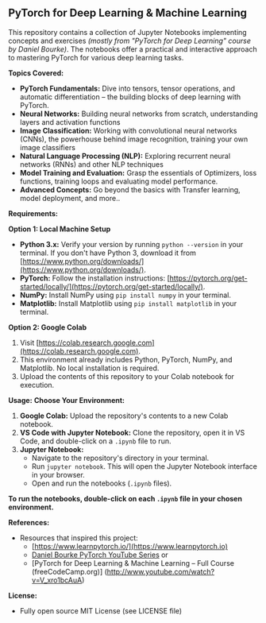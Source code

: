 ## PyTorch for Deep Learning & Machine Learning

This repository contains a collection of Jupyter Notebooks implementing concepts and exercises *(mostly from "PyTorch for Deep Learning" course by Daniel Bourke)*. The notebooks offer a practical and interactive approach to mastering PyTorch for various deep learning tasks.

**Topics Covered:**

- **PyTorch Fundamentals:** Dive into tensors, tensor operations, and automatic differentiation – the building blocks of deep learning with PyTorch.
- **Neural Networks:** Building neural networks from scratch, understanding layers and activation functions
- **Image Classification:** Working with convolutional neural networks (CNNs), the powerhouse behind image recognition, training your own image classifiers
- **Natural Language Processing (NLP):** Exploring recurrent neural networks (RNNs) and other NLP techniques
- **Model Training and Evaluation:** Grasp the essentials of Optimizers, loss functions, training loops and evaluating model performance.
- **Advanced Concepts:** Go beyond the basics with Transfer learning, model deployment, and more.. 

**Requirements:**

**Option 1: Local Machine Setup**

* **Python 3.x:** Verify your version by running `python --version` in your terminal. If you don't have Python 3, download it from [https://www.python.org/downloads/](https://www.python.org/downloads/).
* **PyTorch:** Follow the installation instructions: [https://pytorch.org/get-started/locally/](https://pytorch.org/get-started/locally/).
* **NumPy:** Install NumPy using `pip install numpy` in your terminal.
* **Matplotlib:** Install Matplotlib using `pip install matplotlib` in your terminal.

**Option 2: Google Colab**

1. Visit [https://colab.research.google.com](https://colab.research.google.com).
2. This environment already includes Python, PyTorch, NumPy, and Matplotlib. No local installation is required.
3. Upload the contents of this repository to your Colab notebook for execution.

**Usage:**
**Choose Your Environment:**

1. **Google Colab:** Upload the repository's contents to a new Colab notebook.
2. **VS Code with Jupyter Notebook:** Clone the repository, open it in VS Code, and double-click on a `.ipynb` file to run.
3. **Jupyter Notebook:** 
   - Navigate to the repository's directory in your terminal.
   - Run `jupyter notebook`. This will open the Jupyter Notebook interface in your browser. 
   - Open and run the notebooks (`.ipynb` files).

**To run the notebooks, double-click on each `.ipynb` file in your chosen environment.** 

**References:**
- Resources that inspired this project:
    - [https://www.learnpytorch.io/](https://www.learnpytorch.io)
    - [Daniel Bourke PyTorch YouTube Series](https://youtu.be/Z_ikDlimN6A) or
    - [PyTorch for Deep Learning & Machine Learning – Full Course (freeCodeCamp.org)] (http://www.youtube.com/watch?v=V_xro1bcAuA)

**License:**

- Fully open source
MIT License (see LICENSE file)
